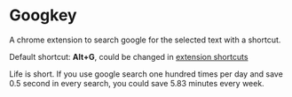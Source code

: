 # Googkey

A chrome extension to search google for the selected text with a shortcut.

Default shortcut: **Alt+G**, could be changed in [extension
shortcuts](chrome://extensions/shortcuts)

Life is short. If you use google search one hundred times per day and save 0.5
second in every search, you could save 5.83 minutes every week.
